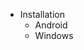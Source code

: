 <!-- TITLE: Sommaire -->
<!-- SUBTITLE: Sommaire d'Angry Dash -->

* Installation 
	* Android
	* Windows